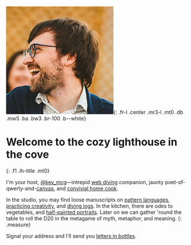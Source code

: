 ![Kevin McGillivray](/img/kevin-alt-4.jpg){: .fr-l .center .mr3-l .mt0 .db .mw5 .ba .bw3 .br-100 .b--white}

# Welcome to the cozy lighthouse in the cove
{: .f1 .lh-title .mt0}

I'm your host, [@kev_mcg](https://twitter.com/kev_mcg)—intrepid [web diving](https://kmcgillivray.github.io/latenightcodeclub/) companion, jaunty poet-of-qwerty-and-[canvas](/sketchbook), and [convivial home cook](https://fennelandradish.netlify.app/).

In the studio, you may find loose manuscripts on [pattern languages](https://kmcgillivray.github.io/a-web-pattern-language/), [practicing creativity](https://practicingcreativity.kevinmcgillivray.net/), and [diving logs](https://kmcgillivray.github.io/latenightcodeclub/). In the kitchen, there are odes to vegetables, and [half-painted portraits](/sketchbook). Later on we can gather 'round the table to roll the D20 in the metagame of myth, metaphor, and meaning.
{: .measure}

Signal your address and I'll send you [letters in bottles](https://patternworkshop.substack.com).
